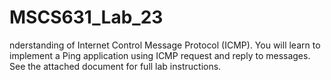 # MSCS631_Lab_23
nderstanding of Internet Control Message Protocol (ICMP). You will learn to implement a Ping application using ICMP request and reply to messages. See the attached document for full lab instructions.
